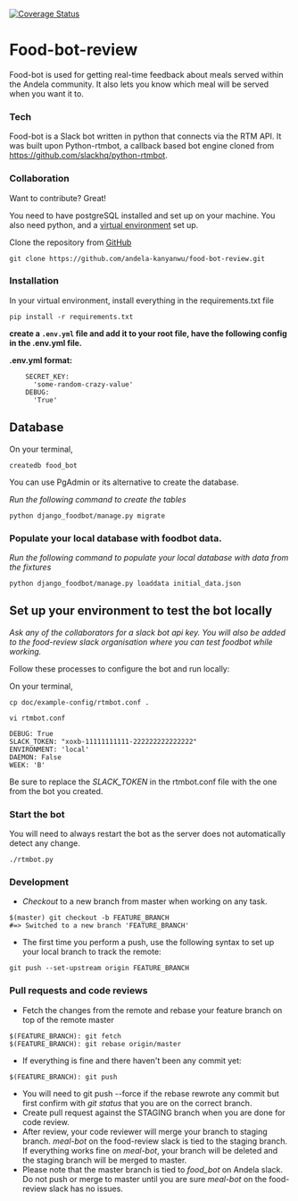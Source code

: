 [![Coverage Status](https://coveralls.io/repos/andela-kanyanwu/food-bot-review/badge.svg?branch=master&service=github)](https://coveralls.io/github/andela-kanyanwu/food-bot-review?branch=master)
# Food-bot-review

Food-bot is used for getting real-time feedback about meals served within the Andela community. It also lets you know which meal will be served when you want it to.

### Tech
Food-bot is a Slack bot written in python that connects via the RTM API. It was built upon Python-rtmbot, a callback based bot engine cloned from https://github.com/slackhq/python-rtmbot.

### Collaboration

Want to contribute? Great!

You need to have postgreSQL installed and set up on your machine. You also need python, and a [virtual environment](https://virtualenvwrapper.readthedocs.org/en/latest/install.html) set up.

Clone the repository from [GitHub](https://www.github.com)
```
git clone https://github.com/andela-kanyanwu/food-bot-review.git
```

### Installation

In your virtual environment, install everything in the requirements.txt file

```
pip install -r requirements.txt
```

**create a `.env.yml` file and add it to your root file, have the following config in the .env.yml file.**

__.env.yml format:__

```
    SECRET_KEY:
      'some-random-crazy-value'
    DEBUG:
      'True'
```

## Database

On your terminal,
```
createdb food_bot
```
You can use PgAdmin or its alternative to create the database.

*Run the following command to create the tables*
```
python django_foodbot/manage.py migrate
```

### Populate your local database with foodbot data.

*Run the following command to populate your local database with data from the fixtures*
```
python django_foodbot/manage.py loaddata initial_data.json
```

## Set up your environment to test the bot locally
*Ask any of the collaborators for a slack bot api key. You will also be added to the food-review slack organisation where you can test foodbot while working.*

Follow these processes to configure the bot and run locally:

On your terminal,
```
cp doc/example-config/rtmbot.conf .
```
```
vi rtmbot.conf
```
```
DEBUG: True
SLACK_TOKEN: "xoxb-11111111111-222222222222222"
ENVIRONMENT: 'local'
DAEMON: False
WEEK: 'B'
```
Be sure to replace the _SLACK_TOKEN_ in the rtmbot.conf file with the one from the bot you created.

### Start the bot

You will need to always restart the bot as the server does not automatically detect any change.

```
./rtmbot.py
```
### Development
- *Checkout* to a new branch from master when working on any task.
```
$(master) git checkout -b FEATURE_BRANCH
#=> Switched to a new branch 'FEATURE_BRANCH'
```
- The first time you perform a push, use the following syntax to set up your local branch to track the remote:
```
git push --set-upstream origin FEATURE_BRANCH
```

### Pull requests and code reviews
- Fetch the changes from the remote and rebase your feature branch on top of the remote master
```
$(FEATURE_BRANCH): git fetch
$(FEATURE_BRANCH): git rebase origin/master
```
- If everything is fine and there haven't been any commit yet:
```
$(FEATURE_BRANCH): git push
```
- You will need to git push --force if the rebase rewrote any commit but first confirm with *git status* that you are on the correct branch.
- Create pull request against the STAGING branch when you are done for code review.
- After review, your code reviewer will merge your branch to staging branch. *meal-bot* on the food-review slack is tied to the staging branch.  If everything works fine on *meal-bot*, your branch will be deleted and the staging branch will be merged to master.
- Please note that the master branch is tied to *food_bot* on Andela slack. Do not push or merge to master until you are sure *meal-bot* on the food-review slack has no issues.
